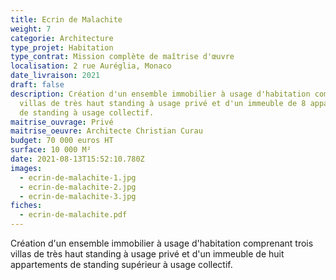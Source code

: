 ```yaml
---
title: Ecrin de Malachite
weight: 7
categorie: Architecture
type_projet: Habitation
type_contrat: Mission complète de maîtrise d'œuvre
localisation: 2 rue Auréglia, Monaco
date_livraison: 2021
draft: false
description: Création d'un ensemble immobilier à usage d'habitation comprenant 3
  villas de très haut standing à usage privé et d'un immeuble de 8 appartements
  de standing à usage collectif.
maitrise_ouvrage: Privé
maitrise_oeuvre: Architecte Christian Curau
budget: 70 000 euros HT
surface: 10 000 M²
date: 2021-08-13T15:52:10.780Z
images:
  - ecrin-de-malachite-1.jpg
  - ecrin-de-malachite-2.jpg
  - ecrin-de-malachite-3.jpg
fiches:
  - ecrin-de-malachite.pdf
---
```

Création d'un ensemble immobilier à usage d'habitation comprenant trois villas de très haut standing à usage privé et d'un immeuble de huit appartements de standing supérieur à usage collectif.
